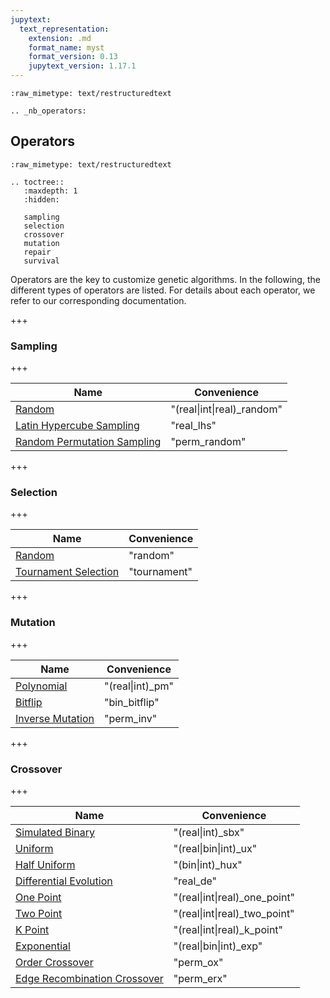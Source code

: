 ```yaml
---
jupytext:
  text_representation:
    extension: .md
    format_name: myst
    format_version: 0.13
    jupytext_version: 1.17.1
---
```


```{raw-cell}
:raw_mimetype: text/restructuredtext

.. _nb_operators:
```

## Operators

```{raw-cell}
:raw_mimetype: text/restructuredtext

.. toctree::
   :maxdepth: 1
   :hidden:

   sampling
   selection
   crossover
   mutation
   repair
   survival
```



Operators are the key to customize genetic algorithms. In the following, the different types of operators are listed. For details about each operator, we refer to our corresponding documentation.

+++

### Sampling

+++

|Name|Convenience|
|---|---|
|[Random](sampling.ipynb)|"(real\|int\|real)_random"|
|[Latin Hypercube Sampling](sampling.ipynb)|"real_lhs"|
|[Random Permutation Sampling](sampling.ipynb)|"perm_random"|

+++

### Selection

+++

|Name|Convenience|
|---|---|
|[Random](selection.ipynb)|"random"|
|[Tournament Selection](selection.ipynb)|"tournament"|

+++

### Mutation

+++

|Name|Convenience|
|---|---|
|[Polynomial](mutation.ipynb)|"(real\|int)_pm"|
|[Bitflip](mutation.ipynb)|"bin_bitflip"|
|[Inverse Mutation](mutation.ipynb)|"perm_inv"|

+++

### Crossover

+++

|Name|Convenience|
|---|---|
|[Simulated Binary](crossover.ipynb)|"(real\|int)_sbx"|
|[Uniform](crossover.ipynb)|"(real\|bin\|int)_ux"|
|[Half Uniform](crossover.ipynb)|"(bin\|int)_hux"|
|[Differential Evolution](crossover.ipynb)|"real_de"|
|[One Point](crossover.ipynb)|"(real\|int\|real)_one_point"|
|[Two Point](crossover.ipynb)|"(real\|int\|real)_two_point"|
|[K Point](crossover.ipynb)|"(real\|int\|real)_k_point"|
|[Exponential](crossover.ipynb)|"(real\|bin\|int)_exp"|
|[Order Crossover](crossover.ipynb)|"perm_ox"|
|[Edge Recombination Crossover](crossover.ipynb)|"perm_erx"|
